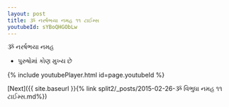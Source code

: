 ```yaml
---
layout: post
title: ૐ નરર્ષભયા નમહ ૧૧ ટાઈમ્સ
youtubeId: sYBoQHGObLw
---
```

 
 
 ૐ નરર્ષભયા નમહ  
 
 -  પુરુષોમાં કોણ મુખ્ય છે 
 
  
 
  
 
 
 
 
 
 


{% include youtubePlayer.html id=page.youtubeId %}
 
[Next]({{ site.baseurl }}{% link  split2/_posts/2015-02-26-ૐ વિભુધા નમહ ૧૧ ટાઈમ્સ.md%})
 
